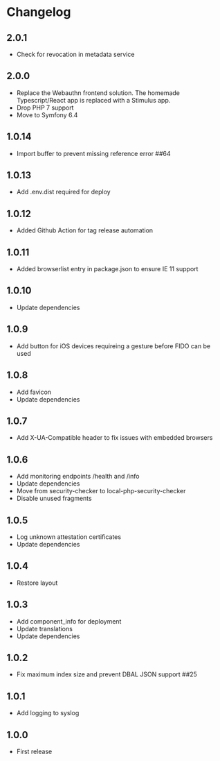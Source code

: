 # Changelog

## 2.0.1

- Check for revocation in metadata service

## 2.0.0

- Replace the Webauthn frontend solution. The homemade Typescript/React app is replaced with a Stimulus app.
- Drop PHP 7 support
- Move to Symfony 6.4

## 1.0.14

-  Import buffer to prevent missing reference error ##64

## 1.0.13

- Add .env.dist required for deploy

## 1.0.12

- Added Github Action for tag release automation

## 1.0.11

- Added browserlist entry in package.json to ensure IE 11 support

## 1.0.10

- Update dependencies

## 1.0.9

- Add button for iOS devices requireing a gesture before FIDO can be used

## 1.0.8

- Add favicon
- Update dependencies

## 1.0.7

- Add X-UA-Compatible header to fix issues with embedded browsers

## 1.0.6

- Add monitoring endpoints /health and /info
- Update dependencies
- Move from security-checker to local-php-security-checker
- Disable unused fragments 
 
## 1.0.5

- Log unknown attestation certificates
- Update dependencies
 
## 1.0.4

- Restore layout

## 1.0.3

- Add component_info for deployment
- Update translations
- Update dependencies

## 1.0.2

- Fix maximum index size and prevent DBAL JSON support ##25

## 1.0.1
- Add logging to syslog

## 1.0.0
 
- First release
